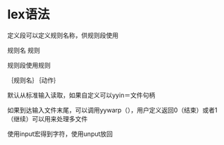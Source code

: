 # lex语法

定义段可以定义规则名称，供规则段使用

规则名  规则

规则段使用规则

｛规则名｝｛动作｝

默认从标准输入读取，如果自定义可以yyin＝文件句柄

如果到达输入文件末尾，可以调用yywarp（），用户定义返回0（结束）或者1（继续）可以用来处理多文件

使用input宏得到字符，使用unput放回



